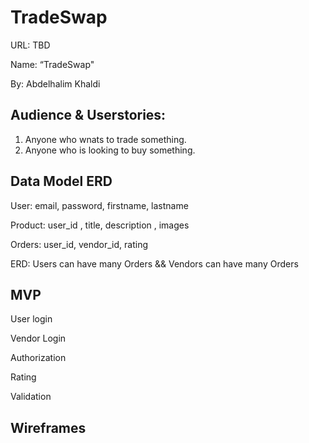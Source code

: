 # TradeSwap
URL: TBD 

Name: “TradeSwap" 
  

By: Abdelhalim Khaldi 

## Audience & Userstories: 
1. Anyone who wnats to trade something. 
2. Anyone who is looking to buy something.

## Data Model ERD
User: email, password, firstname, lastname

Product: user_id , title, description , images

Orders: user_id, vendor_id, rating

ERD: Users can have many Orders && Vendors can have many Orders

## MVP
User login

Vendor Login

Authorization

Rating

Validation

## Wireframes






